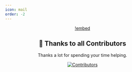 ```yaml
---
icon: mail
order: -2
---
```


<div align="center">

[!embed](https://www.youtube.com/embed/YG3EhWlBaoI)

## 🏅 Thanks to all Contributors
Thanks a lot for spending your time helping.

[![Contributors](https://contrib.rocks/image?repo=virtualflags/archive)](https://github.com/virtualflags/archive/graphs/contributors)
